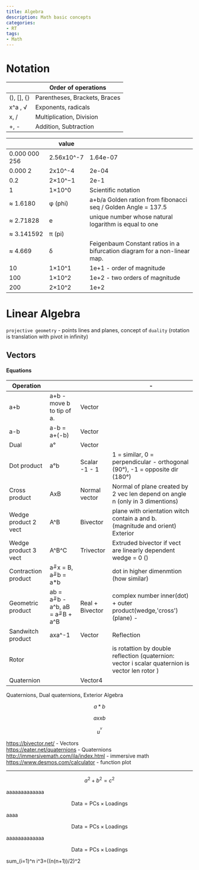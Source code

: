 ```yaml
---
title: Algebra
description: Math basic concepts
categories:
- RT
tags:
- Math
---
```



# Notation

|  |Order of operations|
|--- | --- |
|(), [], {} | Parentheses, Brackets, Braces
|x^a , √ | Exponents, radicals
|x, / | Multiplication, Division
|+, - | Addition, Subtraction


| |value| |
|--- | --- | --- |
|0.000 000 256  | 2.56x10^-7 | 1.64e-07
|0.000 2 | 2x10^-4 | 2e-04
|0.2	|2×10^−1| 2e-1
|1	|1×10^0|  Scientific notation
≈ 1.6180 |φ (phi)   | a+b/a Golden ration from fibonacci seq / Golden Angle = 137.5  
| ≈ 2.71828 |e | unique number whose natural logarithm is equal to one   
| ≈ 3.141592 | π (pi)  |  
 | ≈ 4.669 |δ| Feigenbaum Constant ratios in a bifurcation diagram for a non-linear map.
|10 | 1×10^1 | 1e+1 - order of magnitude
|100 | 1×10^2 | 1e+2  - two orders of magnitude
|200 | 2×10^2 | 1e+2





# Linear Algebra
`projective geometry` - points lines and planes, concept of `duality`  (rotation is translation with pivot in infinity)




## Vectors

#### Equations

| Operation |||- |
|- | - | - |- |
|a+b| a+b - move b to tip of a. | Vector
|a-b |  a-b = a+(-b) | Vector
|Dual |a° | Vector
|Dot product |  a°b | Scalar  -1 - 1| 1 = similar, 0 = perpendicular - orthogonal (90°), -1 = opposite dir (180°)
|Cross product | AxB|Normal vector | Normal of plane created by 2 vec len depend on angle n  (only in 3 dimentions)
|Wedge product 2 vect | A^B   | Bivector | plane with orientation witch contain a and b. (magnitude and orient) Exterior |product > (similar to cross)   
|Wedge product 3 vect | A^B^C   | Trivector | Extruded bivector if vect are linearly dependent wedge = 0 ()
|Contraction product| a╜x = B,   a╜b = a*b | |dot in higher dimenmtion (how similar)
|Geometric product | ab = a╜b - a^b, aB = a╜B + a^B  | Real + Bivector| complex number inner(dot) + outer product(wedge,'cross') (plane) -
|Sandwitch product | axa^-1 |  Vector | Reflection
|Rotor | | | is rotattion by double reflection  (quaternion: vector i scalar  quaternion is vector len rotor )
|Quaternion | | Vector4 |

Quaternions, Dual quaternions, Exterior Algebra

 $$a*b$$


 $$axxb$$

$$u^^v$$




https://bivector.net/ - Vectors  
https://eater.net/quaternions - Quaternions    
http://immersivemath.com/ila/index.html  - immersive math        
https://www.desmos.com/calculator - function plot  






---------

$$a^2 + b^2 = c^2$$

aaaaaaaaaaaaa

$$ \mathsf{Data = PCs} \times \mathsf{Loadings} $$

aaaa

$$ \mathsf{Data = PCs} \times \mathsf{Loadings} $$

aaaaaaaaaaaaa

$$ \mathsf{Data = PCs} \times \mathsf{Loadings} $$

sum_(i=1)^n i^3=((n(n+1))/2)^2
